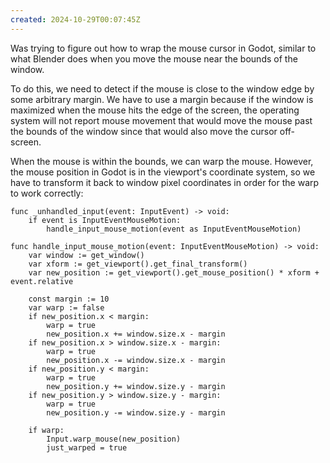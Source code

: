 ```yaml
---
created: 2024-10-29T00:07:45Z
---
```


Was trying to figure out how to wrap the mouse cursor in Godot, similar to what Blender does when you move the mouse near the bounds of the window.

To do this, we need to detect if the mouse is close to the window edge by some arbitrary margin. We have to use a margin because if the window is maximized when the mouse hits the edge of the screen, the operating system will not report mouse movement that would move the mouse past the bounds of the window since that would also move the cursor off-screen.

When the mouse is within the bounds, we can warp the mouse. However, the mouse position in Godot is in the viewport's coordinate system, so we have to transform it back to window pixel coordinates in order for the warp to work correctly:

```gdscript
func _unhandled_input(event: InputEvent) -> void:
	if event is InputEventMouseMotion:
		handle_input_mouse_motion(event as InputEventMouseMotion)

func handle_input_mouse_motion(event: InputEventMouseMotion) -> void:
	var window := get_window()
	var xform := get_viewport().get_final_transform()
	var new_position := get_viewport().get_mouse_position() * xform + event.relative

	const margin := 10
	var warp := false
	if new_position.x < margin:
		warp = true
		new_position.x += window.size.x - margin
	if new_position.x > window.size.x - margin:
		warp = true
		new_position.x -= window.size.x - margin
	if new_position.y < margin:
		warp = true
		new_position.y += window.size.y - margin
	if new_position.y > window.size.y - margin:
		warp = true
		new_position.y -= window.size.y - margin

	if warp:
		Input.warp_mouse(new_position)
		just_warped = true
```
